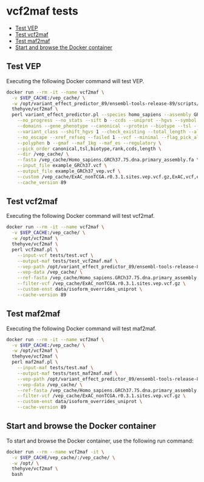 # vcf2maf tests
- [Test VEP](#test-vep)
- [Test vcf2maf](#test-vcf2maf)
- [Test maf2maf](#test-maf2maf)
- [Start and browse the Docker container](#start-and-browse-the-docker-container)

## Test VEP
Executing the following Docker command will test VEP.
```bash
docker run --rm -it --name vcf2maf \
  -v $VEP_CACHE:/vep_cache/ \
  -w /opt/variant_effect_predictor_89/ensembl-tools-release-89/scripts/variant_effect_predictor \
  thehyve/vcf2maf \
  perl variant_effect_predictor.pl --species homo_sapiens --assembly GRCh37 --offline \
    --no_progress --no_stats --sift b --ccds --uniprot --hgvs --symbol --numbers \
    --domains --gene_phenotype --canonical --protein --biotype --tsl --pubmed \
    --variant_class --shift_hgvs 1 --check_existing --total_length --allele_number \
    --no_escape --xref_refseq --failed 1 --vcf --minimal --flag_pick_allele \
    --polyphen b --gmaf --maf_1kg --maf_es --regulatory \
    --pick_order canonical,tsl,biotype,rank,ccds,length \
    --dir /vep_cache/ \
    --fasta /vep_cache/Homo_sapiens.GRCh37.75.dna.primary_assembly.fa \
    --input_file example_GRCh37.vcf \
    --output_file example_GRCh37_vep.vcf \
    --custom /vep_cache/ExAC_nonTCGA.r0.3.1.sites.vep.vcf.gz,ExAC,vcf,exact,1,AC,AN \
    --cache_version 89
```

## Test vcf2maf
Executing the following Docker command will test vcf2maf.
```bash
docker run --rm -it --name vcf2maf \
  -v $VEP_CACHE:/vep_cache/ \
  -w /opt/vcf2maf \
  thehyve/vcf2maf \
  perl vcf2maf.pl \
    --input-vcf tests/test.vcf \
    --output-maf tests/test_vcf2maf.maf \
    --vep-path /opt/variant_effect_predictor_89/ensembl-tools-release-89/scripts/variant_effect_predictor \
    --vep-data /vep_cache/ \
    --ref-fasta /vep_cache/Homo_sapiens.GRCh37.75.dna.primary_assembly.fa \
    --filter-vcf /vep_cache/ExAC_nonTCGA.r0.3.1.sites.vep.vcf.gz \
    --custom-enst data/isoform_overrides_uniprot \
    --cache-version 89
```

## Test maf2maf
Executing the following Docker command will test maf2maf.
```bash
docker run --rm -it --name vcf2maf \
  -v $VEP_CACHE:/vep_cache/ \
  -w /opt/vcf2maf \
  thehyve/vcf2maf \
  perl maf2maf.pl \
    --input-maf tests/test.maf \
    --output-maf tests/test_maf2maf.maf \
    --vep-path /opt/variant_effect_predictor_89/ensembl-tools-release-89/scripts/variant_effect_predictor \
    --vep-data /vep_cache/ \
    --ref-fasta /vep_cache/Homo_sapiens.GRCh37.75.dna.primary_assembly.fa \
    --filter-vcf /vep_cache/ExAC_nonTCGA.r0.3.1.sites.vep.vcf.gz \
    --custom-enst data/isoform_overrides_uniprot \
    --cache-version 89
```

## Start and browse the Docker container
To start and browse the Docker container, use the following run command:
```bash
docker run --rm --name vcf2maf -it \
  -v $VEP_CACHE/vep_cache/:/vep_cache/ \
  -w /opt/ \
  thehyve/vcf2maf \
  bash
```
